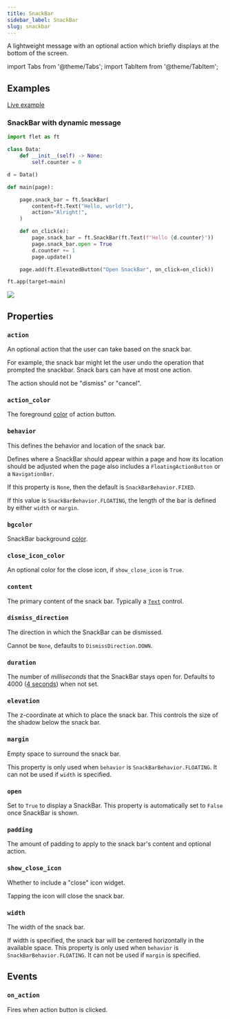 ```yaml
---
title: SnackBar
sidebar_label: SnackBar
slug: snackbar
---
```


A lightweight message with an optional action which briefly displays at the bottom of the screen.

import Tabs from '@theme/Tabs';
import TabItem from '@theme/TabItem';

## Examples

[Live example](https://flet-controls-gallery.fly.dev/dialogs/snackbar)

### SnackBar with dynamic message

<Tabs groupId="language">
  <TabItem value="python" label="Python" default>

```python
import flet as ft

class Data:
    def __init__(self) -> None:
        self.counter = 0

d = Data()

def main(page):

    page.snack_bar = ft.SnackBar(
        content=ft.Text("Hello, world!"),
        action="Alright!",
    )

    def on_click(e):
        page.snack_bar = ft.SnackBar(ft.Text(f"Hello {d.counter}"))
        page.snack_bar.open = True
        d.counter += 1
        page.update()

    page.add(ft.ElevatedButton("Open SnackBar", on_click=on_click))

ft.app(target=main)
```
  </TabItem>
</Tabs>

<img src="/img/docs/controls/snackbar/snackbar-with-custom-content.gif" className="screenshot-40"/>

## Properties

### `action`

An optional action that the user can take based on the snack bar.

For example, the snack bar might let the user undo the operation that prompted the snackbar. Snack bars can have at most one action.

The action should not be "dismiss" or "cancel".

### `action_color`

The foreground [color](/docs/guides/python/colors) of action button.

### `behavior`

This defines the behavior and location of the snack bar.

Defines where a SnackBar should appear within a page and how its location should be adjusted when the page also includes a `FloatingActionButton` or a `NavigationBar`.

If this property is `None`, then the default is `SnackBarBehavior.FIXED`.

If this value is `SnackBarBehavior.FLOATING`, the length of the bar is defined by either `width` or `margin`.

### `bgcolor`

SnackBar background [color](/docs/guides/python/colors).

### `close_icon_color`

An optional color for the close icon, if `show_close_icon` is `True`.

### `content`

The primary content of the snack bar. Typically a [`Text`](text) control.

### `dismiss_direction`

The direction in which the SnackBar can be dismissed.

Cannot be `None`, defaults to `DismissDirection.DOWN`.

### `duration`

The number of *milliseconds* that the SnackBar stays open for. Defaults to 4000 ([4 seconds](https://api.flutter.dev/flutter/material/SnackBar/duration.html)) when not set.

### `elevation`

The z-coordinate at which to place the snack bar. This controls the size of the shadow below the snack bar.

### `margin`

Empty space to surround the snack bar.

This property is only used when `behavior` is `SnackBarBehavior.FLOATING`. It can not be used if `width` is specified.

### `open`

Set to `True` to display a SnackBar. This property is automatically set to `False` once SnackBar is shown.

### `padding`

The amount of padding to apply to the snack bar's content and optional action.

### `show_close_icon`

Whether to include a "close" icon widget.

Tapping the icon will close the snack bar.

### `width`

The width of the snack bar.

If width is specified, the snack bar will be centered horizontally in the available space. This property is only used when `behavior` is `SnackBarBehavior.FLOATING`. It can not be used if `margin` is specified.

## Events

### `on_action`

Fires when action button is clicked.
